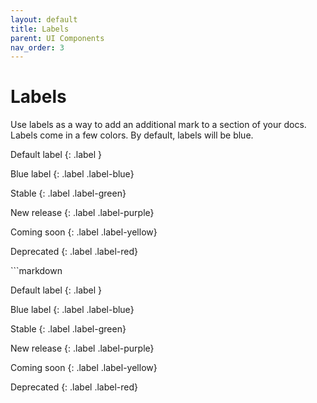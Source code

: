 ```yaml
---
layout: default
title: Labels
parent: UI Components
nav_order: 3
---
```


# Labels

Use labels as a way to add an additional mark to a section of your docs. Labels come in a few colors. By default, labels will be blue.

<div class="code-example" markdown="1">

Default label
{: .label }

Blue label
{: .label .label-blue}

Stable
{: .label .label-green}

New release
{: .label .label-purple}

Coming soon
{: .label .label-yellow}

Deprecated
{: .label .label-red}

</div>
```markdown

Default label
{: .label }

Blue label
{: .label .label-blue}

Stable
{: .label .label-green}

New release
{: .label .label-purple}

Coming soon
{: .label .label-yellow}

Deprecated
{: .label .label-red}

```
